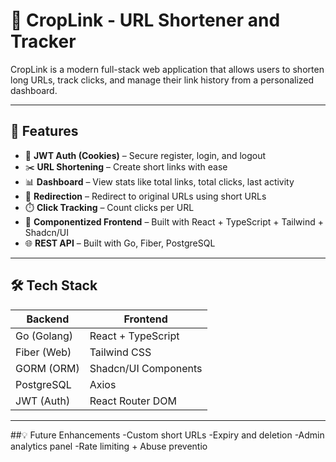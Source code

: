# 🌱 CropLink - URL Shortener and Tracker

CropLink is a modern full-stack web application that allows users to shorten long URLs, track clicks, and manage their link history from a personalized dashboard.

---

## 🚀 Features

- 🔐 **JWT Auth (Cookies)** – Secure register, login, and logout
- ✂️ **URL Shortening** – Create short links with ease
- 📊 **Dashboard** – View stats like total links, total clicks, last activity
- 🔁 **Redirection** – Redirect to original URLs using short URLs
- ⏱️ **Click Tracking** – Count clicks per URL
- 🧠 **Componentized Frontend** – Built with React + TypeScript + Tailwind + Shadcn/UI
- 🌐 **REST API** – Built with Go, Fiber, PostgreSQL

---

## 🛠️ Tech Stack

| Backend           | Frontend            |
|------------------|---------------------|
| Go (Golang)      | React + TypeScript  |
| Fiber (Web)      | Tailwind CSS        |
| GORM (ORM)       | Shadcn/UI Components|
| PostgreSQL       | Axios               |
| JWT (Auth)       | React Router DOM    |

---

##💡 Future Enhancements
-Custom short URLs
-Expiry and deletion
-Admin analytics panel
-Rate limiting + Abuse preventio

